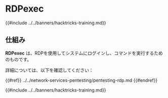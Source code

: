 # RDPexec

{{#include ../../banners/hacktricks-training.md}}

## 仕組み

**RDPexec** は、RDPを使用してシステムにログインし、コマンドを実行するためのものです。

詳細については、以下を確認してください：

{{#ref}}
../../network-services-pentesting/pentesting-rdp.md
{{#endref}}

{{#include ../../banners/hacktricks-training.md}}

